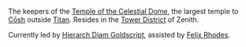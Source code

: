 The keepers of the [Temple of the Celestial Dome](Temple%20of%20the%20Celestial%20Dome.md), the largest temple to [Cōsh](../../NPCs/Gods/Cōsh.md) outside [Titan](../../Locations/Titan.md). Resides in the [Tower District](Tower%20District.md) of Zenith.

Currently led by [Hierarch Diam Goldscript](../../NPCs/ZeNa/Hierarch%20Diam%20Goldscript.md), assisted by [Felix Rhodes](Felix%20Rhodes.md).